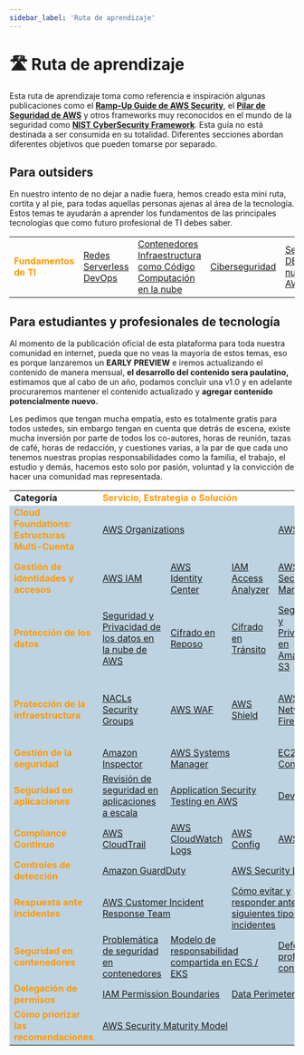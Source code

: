 ```yaml
---
sidebar_label: 'Ruta de aprendizaje'
---
```


# 🛣️ Ruta de aprendizaje
Esta ruta de aprendizaje toma como referencia e inspiración algunas publicaciones como el **[Ramp-Up Guide de AWS Security](https://d1.awsstatic.com/training-and-certification/ramp-up_guides/Ramp-Up_Guide_Security.pdf)**, el **[Pilar de Seguridad de AWS](https://docs.aws.amazon.com/es_es/wellarchitected/latest/security-pillar/welcome.html)** y otros frameworks muy reconocidos en el mundo de la seguridad como **[NIST CyberSecurity Framework](https://www.nist.gov/cyberframework)**. Esta guía no está destinada a ser consumida en su totalidad. Diferentes secciones abordan diferentes objetivos que pueden tomarse por separado.

## Para outsiders
 En nuestro intento de no dejar a nadie fuera, hemos creado esta mini ruta, cortita y al pie, para todas aquellas personas ajenas al área de la tecnología. Estos temas te ayudarán a aprender los fundamentos de las principales tecnologías que como futuro profesional de TI debes saber.

<table border="0" width="100%"> 
    <tbody>
        <tr>
            <td><font color="#ff9900"><b>Fundamentos de TI</b></font></td>
            <td>
                <a href="/docs/fundamentos/redes" >Redes</a>
                <br/>
                <a href="/docs/fundamentos/serverless" >Serverless</a>
                <br/>
                <a href="/docs/fundamentos/devops" >DevOps</a>
            </td>
            <td> 
                <a href="/docs/fundamentos/contenedores" >Contenedores</a>
                <br/>
                <a href="/docs/fundamentos/iac" >Infraestructura como Código</a>
                <br/>
                <a href="/docs/computacion-en-la-nube" >Computación en la nube</a>
            </td>
            <td> 
                <a href="/docs/ciberseguridad" >Ciberseguridad</a>
                <br/>
            </td>
            <td> 
                <a href="/docs/seguridad-de-la-nube" >Seguridad DE la nube de AWS</a>
            </td>
        </tr>
    </tbody>
</table>

## Para estudiantes y profesionales de tecnología
Al momento de la publicación oficial de esta plataforma para toda nuestra comunidad en internet, pueda que no veas la mayoria de estos temas, eso es porque lanzaremos un **EARLY PREVIEW** e iremos actualizando el contenido de manera mensual, **el desarrollo del contenido sera paulatino,** estimamos que al cabo de un año, podamos concluir una v1.0 y en adelante procuraremos mantener el contenido actualizado y **agregar contenido potencialmente nuevo.**

Les pedimos que tengan mucha empatía, esto es totalmente gratis para todos ustedes, sin embargo tengan en cuenta que detrás de escena, existe mucha inversión por parte de todos los co-autores, horas de reunión, tazas de café, horas de redacción, y cuestiones varias, a la par de que cada uno tenemos nuestras propias responsabilidades como la familia, el trabajo, el estudio y demás, hacemos esto solo por pasión, voluntad y la convicción de hacer una comunidad mas representada.

<table border="0" width="100%"> 
    <tbody>
        <tr>
            <td width="120"><b>Categoría</b></td>
            <td colspan="7"><font color="#ff9900"><b>Servicio, Estrategia o Solución</b></font></td>
        </tr>
        <tr bgcolor="#BED3E1">
            <td><font color="#ff9900"><b>Cloud Foundations: Estructuras Multi-Cuenta</b></font></td>
            <td colspan="3"> 
                <a href="/docs/gobierno/organization" >AWS Organizations</a>
            </td>
            <td colspan="4">
                <a href="/docs/gobierno/controltower" >AWS Control Tower</a>
            </td>
        </tr>
        <tr bgcolor="#BED3E1">
            <td><font color="#ff9900"><b>Gestión de identidades y accesos</b></font></td>
            <td>
                <a href="" >AWS IAM</a>
            </td>
            <td>
                <a href="" >AWS Identity Center</a>
            </td>
            <td>
                <a href="" >IAM Access Analyzer</a>
            </td>
            <td>
                <a href="" >AWS Secrets Manager</a>
            </td>
            <td>
                <a href="" >Amazon Cognito</a>
            </td>
            <td>
                <a href="" >Amazon Verified Permissions</a>
            </td>
            <td>
                <a href="" >EC2 instance Metadata Service</a>
            </td>
        </tr>
        <tr bgcolor="#BED3E1">
            <td><font color="#ff9900"><b>Protección de los datos</b></font></td>
            <td>
                <a href="" >Seguridad y Privacidad de los datos en la nube de AWS</a>
            </td>
            <td>
                <a href="" >Cifrado en Reposo</a>
            </td>
            <td>
                <a href="" >Cifrado en Tránsito</a>
            </td>
            <td>
                <a href="" >Seguridad y Privacidad en Amazon S3</a>
            </td>
            <td>
                <a href="" >Gestión de accesos en Amazon S3</a>
            </td>
            <td>
                <a href="" >Descubrimiento y clasificación de datos con Amazon Macie</a>
            </td>
            <td>
                <a href="" >AWS Wickr</a>
            </td>
        </tr>
        <tr bgcolor="#BED3E1">
            <td><font color="#ff9900"><b>Protección de la infraestructura</b></font></td>
            <td>
                <a href="" >NACLs Security Groups</a>
            </td>
            <td>
                <a href="" >AWS WAF</a>
            </td>
            <td>
                <a href="" >AWS Shield</a>
            </td>
            <td>
                <a href="" >AWS Network Firewall</a>
            </td>
            <td>
                <a href="" >Amazon Route 53 Resolver DNS Firewall</a>
            </td>
            <td>
                <a href="" >AWS Firewall Manager</a>
            </td>
            <td>
                <a href="" >AWS Verified Access</a>
            </td>
        </tr>
        <tr bgcolor="#BED3E1">
            <td><font color="#ff9900"><b>Gestión de la seguridad</b></font></td>
            <td>
                <a href="" >Amazon Inspector</a>
            </td>
            <td colspan="2">
                <a href="" >AWS Systems Manager</a>
            </td>
            <td colspan="2">
                <a href="" >EC2 Instance Connect Endpoint</a>
            </td>
            <td colspan="2">
                <a href="" >AWS Resource Access Manager</a>
            </td>
        </tr>
        <tr bgcolor="#BED3E1">
            <td><font color="#ff9900"><b>Seguridad en aplicaciones</b></font></td>
            <td>
                <a href="" >Revisión de seguridad en aplicaciones a escala</a>
            </td>
            <td colspan="2">
                <a href="" >Application Security Testing en AWS</a>
            </td>
            <td colspan="2">
                <a href="" >DevSecOps</a>
            </td>
            <td colspan="2">
                <a href="" >API Security</a>
            </td>
        </tr>
        <tr bgcolor="#BED3E1">
            <td><font color="#ff9900"><b>Compliance Continuo</b></font></td>
            <td>
                <a href="" >AWS CloudTrail</a>
            </td>
            <td>
                <a href="" >AWS CloudWatch Logs</a>
            </td>
            <td>
                <a href="" >AWS Config</a>
            </td>
            <td colspan="2">
                <a href="" >AWS Security Hub</a>
            </td>
            <td colspan="2">
                <a href="" >AWS Audit Manager</a>
            </td>
        </tr>
        <tr bgcolor="#BED3E1">
            <td><font color="#ff9900"><b>Controles de detección</b></font></td>
            <td colspan="2">
                <a href="" >Amazon GuardDuty</a>
            </td>
            <td colspan="2">
                <a href="" >AWS Security Lake</a>
            </td>
            <td colspan="3">
                <a href="" >Opciones de SIEM en AWS</a>
            </td>
        </tr>
        <tr bgcolor="#BED3E1">
            <td><font color="#ff9900"><b>Respuesta ante incidentes</b></font></td>
            <td colspan="2">
                <a href="" >AWS Customer Incident Response Team</a>
            </td>
            <td colspan="2">
                <a href="" >Cómo evitar y responder ante los siguientes tipos de incidentes</a>
            </td>
            <td colspan="3">
                <a href="" >Cyber Threat Hunting - Amazon Detective</a>
            </td>
        </tr>
        <tr bgcolor="#BED3E1">
            <td><font color="#ff9900"><b>Seguridad en contenedores</b></font></td>
            <td>
                <a href="" >Problemática de seguridad en contenedores</a>
            </td>
            <td colspan="2">
                <a href="" >Modelo de responsabilidad compartida en ECS / EKS</a>
            </td>
            <td colspan="2">
                <a href="" >Defensa en profundidad en contenedores</a>
            </td>
            <td colspan="2">
                <a href="" >Buenas prácticas de seguridad en contenedores</a>
            </td>
        </tr>
        <tr bgcolor="#BED3E1">
            <td><font color="#ff9900"><b>Delegación de permisos</b></font></td>
            <td colspan="2">
                <a href="" >IAM Permission Boundaries</a>
            </td>
            <td colspan="2">
                <a href="" >Data Perimeter</a>
            </td>
            <td colspan="3">
                <a href="" >IAM generation pipeline</a>
            </td>
        </tr>
        <tr bgcolor="#BED3E1">
            <td><font color="#ff9900"><b>Cómo priorizar las recomendaciones</b></font></td>
            <td colspan="7">
                <a href="https://maturitymodel.security.aws.dev/es/" >AWS Security Maturity Model</a>
            </td>
        </tr>
    </tbody>
</table>
